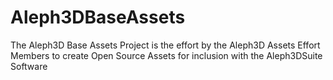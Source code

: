 Aleph3DBaseAssets
=================

The Aleph3D Base Assets Project is the effort by the Aleph3D Assets Effort Members to create Open Source Assets for inclusion with the Aleph3DSuite Software
